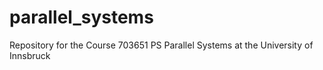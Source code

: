 # parallel_systems

Repository for the Course 703651 PS Parallel Systems at the University of Innsbruck
